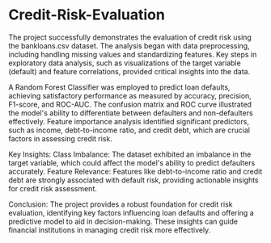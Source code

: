 # Credit-Risk-Evaluation
The project successfully demonstrates the evaluation of credit risk using the bankloans.csv dataset. The analysis began with data preprocessing, including handling missing values and standardizing features. Key steps in exploratory data analysis, such as visualizations of the target variable (default) and feature correlations, provided critical insights into the data.

A Random Forest Classifier was employed to predict loan defaults, achieving satisfactory performance as measured by accuracy, precision, F1-score, and ROC-AUC. The confusion matrix and ROC curve illustrated the model's ability to differentiate between defaulters and non-defaulters effectively. Feature importance analysis identified significant predictors, such as income, debt-to-income ratio, and credit debt, which are crucial factors in assessing credit risk.

Key Insights:
Class Imbalance: The dataset exhibited an imbalance in the target variable, which could affect the model's ability to predict defaulters accurately.
Feature Relevance: Features like debt-to-income ratio and credit debt are strongly associated with default risk, providing actionable insights for credit risk assessment.

Conclusion:
The project provides a robust foundation for credit risk evaluation, identifying key factors influencing loan defaults and offering a predictive model to aid in decision-making. These insights can guide financial institutions in managing credit risk more effectively.
